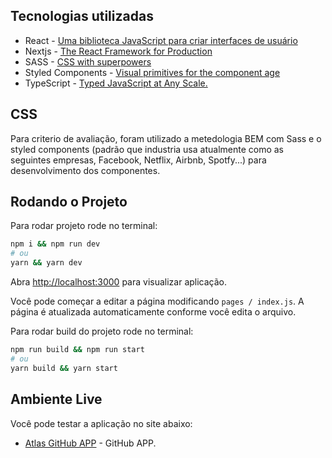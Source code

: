 ## Tecnologias utilizadas
  
 - React - [Uma biblioteca JavaScript para criar interfaces de usuário](https://pt-br.reactjs.org/)
 - Nextjs - [The React Framework for Production](https://nextjs.org/docs)
 - SASS - [CSS with superpowers](https://sass-lang.com/)
 - Styled Components - [Visual primitives for the component age](https://styled-components.com/)
 - TypeScript - [Typed JavaScript at Any Scale.](https://www.typescriptlang.org/)
 
 
 ## CSS

Para criterio de avaliação, foram utilizado a metedologia BEM com Sass e o styled components (padrão que industria usa atualmente como as seguintes empresas, Facebook, Netflix, Airbnb, Spotfy...) para desenvolvimento dos componentes.


## Rodando o Projeto

Para rodar projeto rode no terminal:

```bash
npm i && npm run dev
# ou
yarn && yarn dev
```

Abra [http://localhost:3000](http://localhost:3000) para visualizar aplicação.

Você pode começar a editar a página modificando `pages / index.js`. A página é atualizada automaticamente conforme você edita o arquivo.

Para rodar build do projeto rode no terminal:

```bash
npm run build && npm run start
# ou
yarn build && yarn start
```

## Ambiente Live

Você pode testar a aplicação no site abaixo:

- [Atlas GitHub APP](https://github-ap-i.vercel.app/) - GitHub APP.


